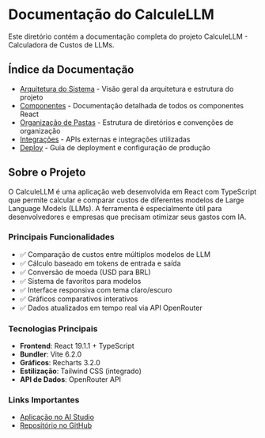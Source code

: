 # Documentação do CalculeLLM

Este diretório contém a documentação completa do projeto CalculeLLM - Calculadora de Custos de LLMs.

## Índice da Documentação

- [Arquitetura do Sistema](./arquitetura.md) - Visão geral da arquitetura e estrutura do projeto
- [Componentes](./componentes.md) - Documentação detalhada de todos os componentes React
- [Organização de Pastas](./organizacao-pastas.md) - Estrutura de diretórios e convenções de organização
- [Integrações](./integracoes.md) - APIs externas e integrações utilizadas
- [Deploy](./deploy.md) - Guia de deployment e configuração de produção

## Sobre o Projeto

O CalculeLLM é uma aplicação web desenvolvida em React com TypeScript que permite calcular e comparar custos de diferentes modelos de Large Language Models (LLMs). A ferramenta é especialmente útil para desenvolvedores e empresas que precisam otimizar seus gastos com IA.

### Principais Funcionalidades

- ✅ Comparação de custos entre múltiplos modelos de LLM
- ✅ Cálculo baseado em tokens de entrada e saída
- ✅ Conversão de moeda (USD para BRL)
- ✅ Sistema de favoritos para modelos
- ✅ Interface responsiva com tema claro/escuro
- ✅ Gráficos comparativos interativos
- ✅ Dados atualizados em tempo real via API OpenRouter

### Tecnologias Principais

- **Frontend**: React 19.1.1 + TypeScript
- **Bundler**: Vite 6.2.0
- **Gráficos**: Recharts 3.2.0
- **Estilização**: Tailwind CSS (integrado)
- **API de Dados**: OpenRouter API

### Links Importantes

- [Aplicação no AI Studio](https://ai.studio/apps/drive/1FTXYo598CxVjW_iSV8-9bAxNdjxtNvPA)
- [Repositório no GitHub](https://github.com/user-repo/CalculeLLM)